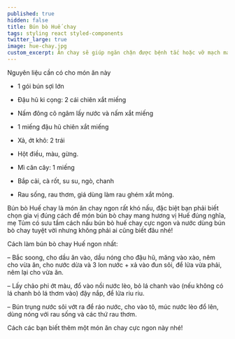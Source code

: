 ```yaml
---
published: true
hidden: false
title: Bún bò Huế chay
tags: styling react styled-components
twitter_large: true
image: hue-chay.jpg
custom_excerpt: Ăn chay sẽ giúp ngăn chặn được bệnh tắc hoặc vỡ mạch máu ở người tăng huyết áp, hạn chế tai biến nhồi máu cơ tim.
---
```


Nguyên liệu cần có cho món ăn này

+ 1 gói bún sợi lớn

+ Đậu hũ ki cọng: 2 cái chiên xắt miếng

+ Nấm đông cô ngâm lấy nước và nấm xắt miếng

+ 1 miếng đậu hũ chiên xắt miếng

+ Xả, ớt khô: 2 trái

+ Hột điều, màu, gừng.

+ Mì căn cây: 1 miếng

+ Bắp cải, cà rốt, su su, ngò, chanh

+ Rau sống, rau thơm, giá dùng làm rau ghém xắt mỏng.

Bún bò Huế chay là món ăn chay ngon rất khó nấu, đặc biệt bạn phải biết chọn gia vị đúng cách để món bún bò chay mang hương vị Huế đúng nghĩa, mẹ Tủm có sưu tầm cách nấu bún bò huế chay cực ngon và nước dùng bún bò
chay tuyệt vời nhưng không phải ai cũng biết đâu nhé!

Cách làm bún bò chay Huế ngon nhất:

– Bắc soong, cho dầu ăn vào, dầu nóng cho đậu hũ, măng vào xào, nêm cho vừa ăn, cho nước dừa và 3 lon nước + xả vào đun sôi, để lửa vừa phải, nêm lại cho vừa ăn.

– Lấy chảo phi ớt màu, đổ vào nồi nước lèo, bỏ lá chanh vào (nếu không có lá chanh bỏ lá thơm vào) đậy nắp, để lửa riu riu.

– Bún trụng nước sôi vớt ra để ráo nước, cho vào tô, múc nước lèo đổ lên, dùng nóng với rau sống và các thứ rau thơm.

Cách các bạn biết thêm một món ăn chay cực ngon này nhé!
